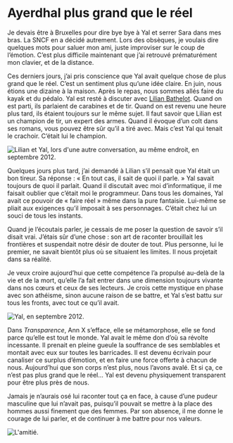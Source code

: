 # Ayerdhal plus grand que le réel

Je devais être à Bruxelles pour dire bye bye à Yal et serrer Sara dans mes bras. La SNCF en a décidé autrement. Lors des obsèques, je voulais dire quelques mots pour saluer mon ami, juste improviser sur le coup de l’émotion. C’est plus difficile maintenant que j’ai retrouvé prématurément mon clavier, et de la distance.

Ces derniers jours, j’ai pris conscience que Yal avait quelque chose de plus grand que le réel. C’est un sentiment plus qu’une idée claire. En juin, nous étions une dizaine à la maison. Après le repas, nous sommes allés faire du kayak et du pédalo. Yal est resté à discuter avec [Lilian Bathelot](https://tcrouzet.com/tag/bathelot/). Quand on est parti, ils parlaient de carabines et de tir. Quand on est revenu une heure plus tard, ils étaient toujours sur le même sujet. Il faut savoir que Lilian est un champion de tir, un expert des armes. Quand il évoque d’un colt dans ses romans, vous pouvez être sûr qu’il a tiré avec. Mais c’est Yal qui tenait le crachoir. C’était lui le champion.

![Lilian et Yal, lors d'une autre conversation, au même endroit, en septembre 2012.](https://tcrouzet.com/images_tc/2015/11/P1050643.jpg)

Quelques jours plus tard, j’ai demandé à Lilian s’il pensait que Yal était un bon tireur. Sa réponse : « En tout cas, il sait de quoi il parle. » Yal savait toujours de quoi il parlait. Quand il discutait avec moi d’informatique, il me faisait oublier que c’était moi le programmeur. Dans tous les domaines, Yal avait ce pouvoir de « faire réel » même dans la pure fantaisie. Lui-même se pliait aux exigences qu’il imposait à ses personnages. C’était chez lui un souci de tous les instants.

Quand je l’écoutais parler, je cessais de me poser la question de savoir s’il disait vrai. J’étais sûr d’une chose : son art de raconter brouillait les frontières et suspendait notre désir de douter de tout. Plus personne, lui le premier, ne savait bientôt plus où se situaient les limites. Il nous projetait dans sa réalité.

 Je veux croire aujourd’hui que cette compétence l’a propulsé au-delà de la vie et de la mort, qu’elle l’a fait entrer dans une dimension toujours vivante dans nos cœurs et ceux de ses lecteurs. Je crois cette mystique en phase avec son athéisme, sinon aucune raison de se battre, et Yal s’est battu sur tous les fronts, avec tout ce qu’il avait.

![Yal, en septembre 2012.](https://tcrouzet.com/images_tc/2015/11/P1050713.jpg)

Dans *Transparence*, Ann X s’efface, elle se métamorphose, elle se fond parce qu’elle est tout le monde. Yal avait le même don d’où sa révolte incessante. Il prenait en pleine gueule la souffrance de ses semblables et montait avec eux sur toutes les barricades. Il est devenu écrivain pour canaliser ce surplus d’émotion, et en faire une force offerte à chacun de nous. Aujourd’hui que son corps n’est plus, nous l’avons avalé. Et si ça, ce n’est pas plus grand que le réel… Yal est devenu physiquement transparent pour être plus près de nous.

Jamais je n’aurais osé lui raconter tout ça en face, à cause d’une pudeur masculine que lui n’avait pas, puisqu’il pouvait se mettre à la place des hommes aussi finement que des femmes. Par son absence, il me donne le courage de lui parler, et de continuer à me battre pour nos valeurs.

![L'amitié.](https://tcrouzet.com/images_tc/2015/11/IMG_1017.jpg)
